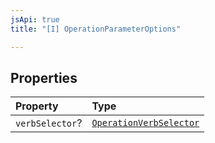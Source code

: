 ```yaml
---
jsApi: true
title: "[I] OperationParameterOptions"

---
```

## Properties

| Property | Type |
| :------ | :------ |
| `verbSelector`? | [`OperationVerbSelector`](Type.OperationVerbSelector.md) |
